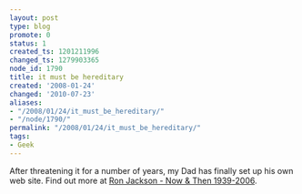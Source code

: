 ```yaml
---
layout: post
type: blog
promote: 0
status: 1
created_ts: 1201211996
changed_ts: 1279903365
node_id: 1790
title: it must be hereditary
created: '2008-01-24'
changed: '2010-07-23'
aliases:
- "/2008/01/24/it_must_be_hereditary/"
- "/node/1790/"
permalink: "/2008/01/24/it_must_be_hereditary/"
tags:
- Geek
---
```

After threatening it for a number of years, my Dad has finally set up his own web site.   Find out more at <a href="http://ronald.ron0.googlepages.com/">Ron Jackson - Now & Then 1939-2006</a>. 
<!--break-->
